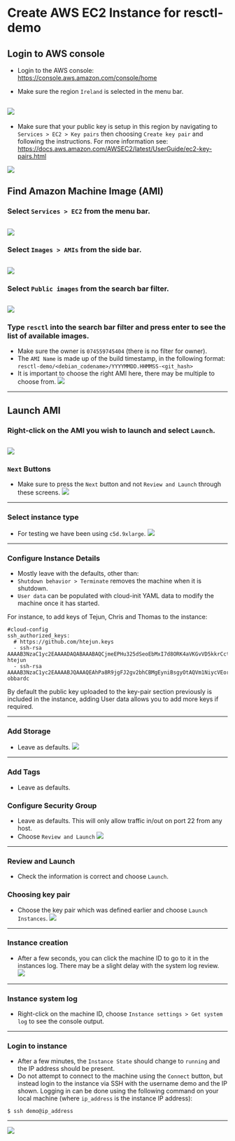 # Create AWS EC2 Instance for resctl-demo

## Login to AWS console
* Login to the AWS console: https://console.aws.amazon.com/console/home

* Make sure the region `Ireland` is selected in the menu bar.

![](select_region.png)
---

* Make sure that your public key is setup in this region by navigating to `Services > EC2 > Key pairs` then choosing `Create key pair` and following the instructions. For more information see: https://docs.aws.amazon.com/AWSEC2/latest/UserGuide/ec2-key-pairs.html

![](keypair.png)

## Find Amazon Machine Image (AMI)

### Select `Services > EC2` from the menu bar.
![](select_ec2.png)
---

### Select `Images > AMIs` from the side bar.
![](select_amis.png)
---

### Select `Public images` from the search bar filter.
![](select_public_images.png)
---

### Type `resctl` into the search bar filter and press enter to see the list of available images.

* Make sure the owner is `074559745404` (there is no filter for owner).
* The `AMI Name` is made up of the build timestamp, in the following format: `resctl-demo/<debian_codename>/YYYYMMDD.HHMMSS-<git_hash>`
* It is important to choose the right AMI here, there may be multiple to choose from.
![](search_ami.png)
---


## Launch AMI
### Right-click on the AMI you wish to launch and select `Launch`.
![](launch_ami.png)
---

### `Next` Buttons

* Make sure to press the `Next` button and not `Review and Launch` through these screens.
![](next.png)
---

### Select instance type

* For testing we have been using `c5d.9xlarge`.
![](instance_type.png)
---

### Configure Instance Details

* Mostly leave with the defaults, other than:
* `Shutdown behavior > Terminate` removes the machine when it is shutdown.
* `User data` can be populated with cloud-init YAML data to modify the machine once it has started.

For instance, to add keys of Tejun, Chris and Thomas to the instance:
```
#cloud-config
ssh_authorized_keys:
  # https://github.com/htejun.keys
  - ssh-rsa AAAAB3NzaC1yc2EAAAADAQABAAABAQCjmeEPHu325dSeoEbMxI7d8ORK4aVKGvVD5kkrCctoIDEEugH3ajfM4Nble7KVDZu6PNq86ESSHta06rKR+Z9ujx7WvND5N5H7NPkWA2K5zCNKn9Pc62Q9apVAmCv8RaXo5T4V4mRhFn13fUNH46Wz0++2xDFi4X7+0PD7h1foJG8NAhUezJRa7rMLQmBfewE/Bmpz3bP3jg6xuw+t/ZDRGoHq1lwbkjSpPnFjsPKPxmKARfTzIiK7CT5UE0zkKju/fSGj3dUuvL6NluhjehcXwk/PjiXWUPHXA7YfdOJP6U8wQljP4mXOGWCNBK1HXNFCZ19F6J8s7QZVsfE0/hsb htejun
  - ssh-rsa AAAAB3NzaC1yc2EAAAABJQAAAQEAhPa8R9jgFJ2gv2bhCBMgEyniBsgyOtAQVm1NiycVEorpQSCBSlaqTy97k3Ro+lSgMuB5VwPZOZoUdawzUokTI+XCg7RZMi8GiTPfdAUr/AlsrVz4lTb3yoyGpIBVNvXAsf4gusHZSVhKQhJR2FfENfizkXSGOxLHbItl+I+GEtjgAdulba3S+Mx+ROhyDu8G6obf+wwqD3a3pg7w0vvReQt3wC0rMNS3voz8BW5OmZc2XZN5IWa9pVEDIKa1jAvE+QKXUAc6mOOGdjxT7+5Q/qV50QVtcEPcOmRJVW3yHhriEvy+OXA1eebUG62nmR+rY72we3Yjgyp20qz+3ILpEw== obbardc
```

By default the public key uploaded to the key-pair section previously is included in the instance, adding User data allows you to add more keys if required.

---

### Add Storage
* Leave as defaults.
![](storage.png)
---

### Add Tags
* Leave as defaults.

### Configure Security Group
* Leave as defaults. This will only allow traffic in/out on port 22 from any host.
* Choose `Review and Launch`
![](security.png)
---

### Review and Launch
* Check the information is correct and choose `Launch`.

### Choosing key pair
* Choose the key pair which was defined earlier and choose `Launch Instances`.
![](choose-keypair.png)
---

### Instance creation
* After a few seconds, you can click the machine ID to go to it in the instances log. There may be a slight delay with the system log review.
![](choose_machine.png)
---

### Instance system log
* Right-click on the machine ID, choose `Instance settings > Get system log` to see the console output.
---

### Login to instance
* After a few minutes, the `Instance State` should change to `running` and the IP address should be present.
* Do not attempt to connect to the machine using the `Connect` button, but instead login to the instance via SSH with the username demo and the IP shown. Logging in can be done using the following command on your local machine (where `ip_address` is the instance IP address):
```
$ ssh demo@ip_address
```

---
![](instance_info.png)

